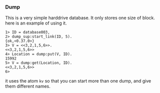 ### Dump
This is a very simple harddrive database. It only stores one size of block. here is an example of using it.

```
1> ID = database003,
2> dump_sup:start_link(ID, 5).
{ok,<0.37.0>}
3> V = <<3,2,1,5,6>>.
<<3,2,1,5,6>>
4> Location = dump:put(V, ID).
15992
5> V = dump:get(Location, ID).
<<3,2,1,5,6>>
6>
```

it uses the atom ```kv``` so that you can start more than one dump, and give them different names.
